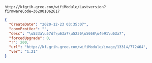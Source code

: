 `http://kfgrih.gree.com/wifiModule/Lastversion?firmwareCode=362001062617`

```json
{
  "CreateDate": "2020-12-23 03:35:07",
  "commProtVer": "",
  "desc": "\u533a\u57df\u63a7\u5236\u5668\u4e91\u63a7",
  "forcedUpgrade": 0,
  "r": 200,
  "url": "http://kf.grih.gree.com/wifiModule/image/13314/772464",
  "ver": "1.21"
}
```
